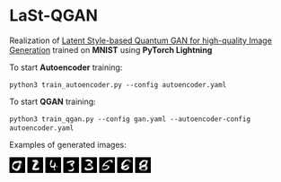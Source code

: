 # LaSt-QGAN

Realization of [Latent Style-based Quantum GAN for high-quality Image Generation](https://arxiv.org/abs/2406.02668) trained on **MNIST** using **PyTorch Lightning**

To start **Autoencoder** training:
```
python3 train_autoencoder.py --config autoencoder.yaml
```

To start **QGAN** training:
```
python3 train_qgan.py --config gan.yaml --autoencoder-config autoencoder.yaml
```

Examples of generated images:

![](images/Samples%20Generated_119_c036c864503b5cc7a1ce.png)
![](images/Samples%20Generated_239_d4e8a23173737aa852eb.png)
![](images/Samples%20Generated_279_52a2143b309770bb2358.png)
![](images/Samples%20Generated_279_9580711b83835f7f58c6.png)
![](images/Samples%20Generated_319_9c251d959dccfb5a7bbd.png)
![](images/Samples%20Generated_439_738779f309d3c3e7eccd.png)
![](images/Samples%20Generated_599_468fc19ff4abb9b71583.png)
![](images/Samples%20Generated_759_2a1c7877d8f562437f82.png)

